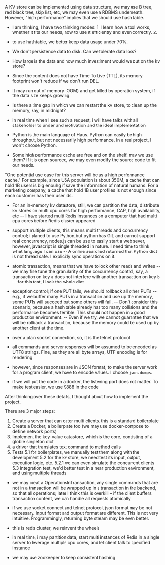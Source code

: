 

A KV store can be implemented using data structure, we may use B tree, red black tree, skip list, etc, we may even use a RDBMS underneath.
However, "high performance" implies that we should use hash table.


- I am thinking, I have two thinking modes: 1. I learn how a tool works, whether it fits our needs, how to use it efficiently and even correctly. 2. 


- to use hashtable, we better keep data usage under 70%.
- We don't persistence data to disk.  Can we tolerate data loss?  
- How large is the data and how much investiment would we put on the kv store?
- Since the content does not have Time To Live (TTL), its memory footprint won't reduce if we don't run DEL.
- It may run out of memory (OOM) and get killed by operation system, if the data size keeps growing.
- Is there a time gap in which we can restart the kv store, to clean up the memory, say, in midnight?
- in real time when I see such a request, i will have talks with all stakeholder to under and motivation and the ideal implementation
- Python is the main language of Haus. Python can easily be high throughput, but not necessarily high performance. In a real project, I won't choose Python.
- Some high performance cache are free and on the shelf, may we use them? If it is open sourced, we may even modify the source code to fit our needs.

"One potential use case for this server will be as a high performance cache." 
For example, since USA population is about 350M, a cache that can hold 1B users is big enouhg if save the information of natural humans.
For a marketing company, a cache that hold 1B user profiles is not enough since each customer has their user ids.

- For an in-memory kv datastore, still, we can partition the data, distribute kv stores on multi cpu cores for high performance, CAP, high availability, etc
-- I have started multi Redis instances on a computer that had multi cpu cores before Redis cluster appeared


- support multiple clients, this means multi threads and concurrency control;    i planed to use Python,but python has GIL and cannot support real concurrency, nodes.js can be use to easily start a web sever, however, javascript is single threaded in nature. I need time to think what language I can use
-- A online searched returned that Python dict is not thread safe. I explicitly sync operations on it.

- atomic transaction, means that we have to lock other reads and writes
-- we may fine tune the granularity of the concurrency control, say, a transaction on key `a` does not interfere with another transaction on key `b`
-- for this test, I lock the whole dict

- exception control; if one PUT fails, we should rollback all other PUTs 
-- e.g., if we buffer many PUTs in a transaction and use up the memory, some PUTs will succeed but some others will fail.
-- Don't consider this scenario, because a hash table already has too many collisions and the performance becomes terrible. This should not happen in a good production environment.
-- Even if we try, we cannot guarantee that we will be rollback a transaction, because the memory could be used up by another client at the time.

-  over a plain socket connection, so, it is the telnet protocol
- all commands and server responses will be assumed to be encoded as UTF8 strings. Fine, as they are all byte arrays, UTF encoding is for rendering
- however, since responses are in JSON format, to make the server work for a program client, we have to encode values. I choose `json.dumps`.

- if we will put the code in a docker, the listening port does not matter. To make test easier, we use 9888 in the code.


After thinking over these details, I thought about how to implement the project.

There are 3 major steps:
1. Create a server that can cater multi clients, this is a standard boilerplate
2. Create a Docker, a boilerplate too (we may use docker-compose to define network ports)
3. Implement the key-value datastore, which is the core, consisting of a globle singleton dict
4. a driver that translates text command to method calls
5. Tests
   5.1 for boilerplates, we manually test them along with the development
   5.2 for the kv store, we need test its input, output, execution logic, etc.
     5.2.1 we can even simulate the concurrent clients
   5.3 integration test, we'd better test in a near production environment, and using multiple threads

- we may creat a OperationsInTransaction, any single commands that are not in a transaction will be wrapped up in a transaction in the backend, so that all operations; later I think this is overkill
– if the client buffers transaction content, we can handle all requests atomically

- if we use socket connect and telnet protocol, json format may be not necessary.
Input format and output format are different. This is not very intuitive.
Programmingly, returning byte stream may be even better.

- this is redis cluster, we reinvent the wheels
- in real time, i may partition data, start multi instances of Redis in a single server to leverage multiple cpu cores, and let client talk to specified instance
- we may use zookeeper to keep consistent hashing

